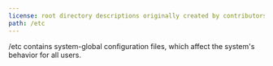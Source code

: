 ```yaml
---
license: root directory descriptions originally created by contributors to the Ubuntu documentation wiki and based on https://help.ubuntu.com/community/LinuxFilesystemTreeOverview.
path: /etc
---
```


/etc contains system-global configuration files, which affect the system's behavior for all users.